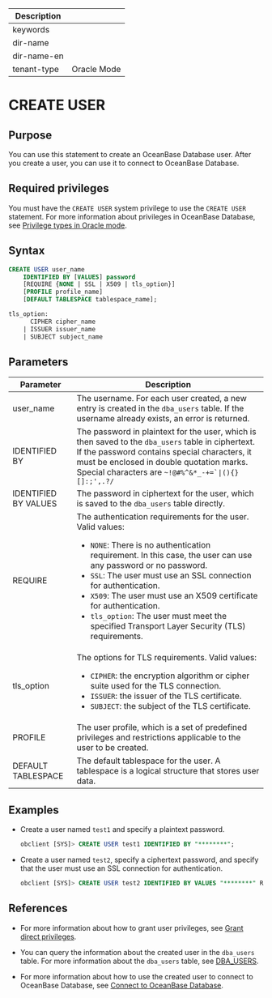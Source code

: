 | Description   |                 |
|---------------|-----------------|
| keywords      |                 |
| dir-name      |                 |
| dir-name-en   |                 |
| tenant-type   | Oracle Mode     |

# CREATE USER

## Purpose

You can use this statement to create an OceanBase Database user. After you create a user, you can use it to connect to OceanBase Database.

## Required privileges

You must have the `CREATE USER` system privilege to use the `CREATE USER` statement. For more information about privileges in OceanBase Database, see [Privilege types in Oracle mode](../../../../../../600.manage/500.security-and-permissions/300.access-control/200.user-and-permission/300.permission-of-oracle-mode/000.permission-classification-of-oracle-mode.md).

## Syntax

```sql
CREATE USER user_name
    IDENTIFIED BY [VALUES] password
    [REQUIRE {NONE | SSL | X509 | tls_option}]
    [PROFILE profile_name]
    [DEFAULT TABLESPACE tablespace_name];

tls_option:
      CIPHER cipher_name
    | ISSUER issuer_name
    | SUBJECT subject_name
```

## Parameters

| Parameter | Description |
|-------|-----------|
| user_name | The username. For each user created, a new entry is created in the `dba_users` table. If the username already exists, an error is returned.  |
| IDENTIFIED BY | The password in plaintext for the user, which is then saved to the `dba_users` table in ciphertext. If the password contains special characters, it must be enclosed in double quotation marks. Special characters are <code>~!@#%^&*_-+=`\|(){}[]:;',.?/</code>  |
| IDENTIFIED BY VALUES | The password in ciphertext for the user, which is saved to the `dba_users` table directly.  |
| REQUIRE | The authentication requirements for the user. Valid values: <ul><li>`NONE`: There is no authentication requirement. In this case, the user can use any password or no password. </li><li>`SSL`: The user must use an SSL connection for authentication. </li><li>`X509`: The user must use an X509 certificate for authentication. </li><li>`tls_option`: The user must meet the specified Transport Layer Security (TLS) requirements. </li></ul> |
| tls_option | The options for TLS requirements. Valid values: <ul><li>`CIPHER`: the encryption algorithm or cipher suite used for the TLS connection. </li><li>`ISSUER`: the issuer of the TLS certificate. </li><li>`SUBJECT`: the subject of the TLS certificate. </li></ul> |
| PROFILE | The user profile, which is a set of predefined privileges and restrictions applicable to the user to be created.  |
| DEFAULT TABLESPACE | The default tablespace for the user. A tablespace is a logical structure that stores user data.  |

## Examples

* Create a user named `test1` and specify a plaintext password.

   ```sql
   obclient [SYS]> CREATE USER test1 IDENTIFIED BY "********";
   ```

* Create a user named `test2`, specify a ciphertext password, and specify that the user must use an SSL connection for authentication.

   ```sql
   obclient [SYS]> CREATE USER test2 IDENTIFIED BY VALUES "********" REQUIRE SSL;
   ```

## References

* For more information about how to grant user privileges, see [Grant direct privileges](../../../../../../600.manage/500.security-and-permissions/300.access-control/200.user-and-permission/300.permission-of-oracle-mode/200.authority-of-oracle-mode.md).

* You can query the information about the created user in the `dba_users` table. For more information about the `dba_users` table, see [DBA_USERS](../../../../../700.system-views/500.system-view-of-oracle-mode/200.dictionary-view-of-oracle-mode/11800.dba_users-of-oracle-mode.md).

* For more information about how to use the created user to connect to OceanBase Database, see [Connect to OceanBase Database](../../../../../../300.develop/200.application-development-of-oracle-mode/100.connect-to-oceanbase-database-of-oracle-mode/100.connection-methods-overview-of-oracle-mode.md).
